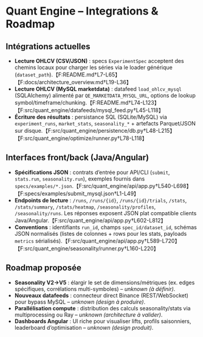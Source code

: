 # Quant Engine – Integrations & Roadmap

## Intégrations actuelles
- **Lecture OHLCV (CSV/JSON)** : specs `ExperimentSpec` acceptent des chemins locaux pour charger les séries via le loader générique (`dataset_path`).【F:README.md†L7-L65】【F:docs/architecture_overview.md†L19-L36】
- **Lecture OHLCV (MySQL marketdata)** : datafeed `load_ohlcv_mysql` (SQLAlchemy) alimenté par `QE_MARKETDATA_MYSQL_URL`, options de lookup symbol/timeframe/chunking.【F:README.md†L74-L123】【F:src/quant_engine/datafeeds/mysql_feed.py†L45-L118】
- **Écriture des résultats** : persistance SQL (SQLite/MySQL) via `experiment_runs`, `market_stats`, `seasonality_*` + artefacts Parquet/JSON sur disque.【F:src/quant_engine/persistence/db.py†L48-L215】【F:src/quant_engine/optimize/runner.py†L78-L118】

## Interfaces front/back (Java/Angular)
- **Spécifications JSON** : contrats d’entrée pour API/CLI (`submit`, `stats.run`, `seasonality.run`), exemples fournis dans `specs/examples/*.json`.【F:src/quant_engine/api/app.py†L540-L698】【F:specs/examples/submit_mysql.json†L1-L49】
- **Endpoints de lecture** : `/runs`, `/runs/{id}`, `/runs/{id}/trials`, `/stats`, `/stats/summary`, `/stats/heatmap`, `/seasonality/profiles`, `/seasonality/runs`. Les réponses exposent JSON plat compatible clients Java/Angular.【F:src/quant_engine/api/app.py†L602-L812】
- **Conventions** : identifiants `run_id`, champs `spec_id/dataset_id`, schémas JSON normalisés (listes de colonnes + rows pour les stats, payloads `metrics` sérialisés).【F:src/quant_engine/api/app.py†L589-L720】【F:src/quant_engine/seasonality/runner.py†L160-L220】

## Roadmap proposée
- **Seasonality V2→V5** : élargir le set de dimensions/métriques (ex. edges spécifiques, corrélations multi-symboles) – *unknown (à définir)*.
- **Nouveaux datafeeds** : connecteur direct Binance (REST/WebSocket) pour bypass MySQL – *unknown (design à produire)*.
- **Parallélisation compute** : distribution des calculs seasonality/stats via multiprocessing ou Ray – *unknown (architecture à valider)*.
- **Dashboards Angular** : UI riche pour visualiser lifts, profils saisonniers, leaderboard d’optimisation – *unknown (design produit)*.
